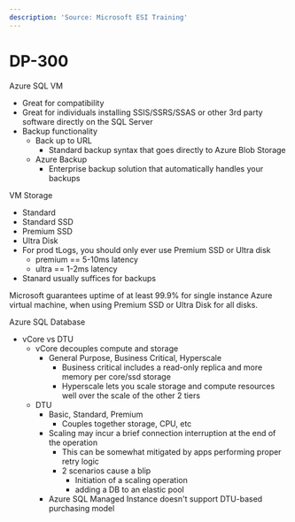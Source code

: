 ```yaml
---
description: 'Source: Microsoft ESI Training'
---
```


# DP-300

Azure SQL VM

* Great for compatibility&#x20;
* Great for individuals installing SSIS/SSRS/SSAS or other 3rd party software directly on the SQL Server
* Backup functionality
  * Back up to URL
    * Standard backup syntax that goes directly to Azure Blob Storage
  * Azure Backup
    * Enterprise backup solution that automatically handles your backups



VM Storage

* Standard
* Standard SSD
* Premium SSD
* Ultra Disk
* For prod tLogs, you should only ever use Premium SSD or Ultra disk
  * premium == 5-10ms latency
  * ultra == 1-2ms latency
* Stanard usually suffices for backups



Microsoft guarantees uptime of at least 99.9% for single instance Azure virtual machine, when using Premium SSD or Ultra Disk for all disks.



Azure SQL Database

* vCore vs DTU
  * vCore decouples compute and storage
    * General Purpose, Business Critical, Hyperscale
      * Business critical includes a read-only replica and more memory per core/ssd storage
      * Hyperscale lets you scale storage and compute resources well over the scale of the other 2 tiers
  * DTU
    * Basic, Standard, Premium
      * Couples together storage, CPU, etc
    * Scaling may incur a brief connection interruption at the end of the operation
      * This can be somewhat mitigated by apps performing proper retry logic
      * 2 scenarios cause a blip
        * Initiation of a scaling operation
        * adding a DB to an elastic pool
    * Azure SQL Managed Instance doesn't support DTU-based purchasing model

